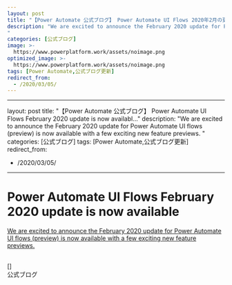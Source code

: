 ```yaml
---
layout: post
title: "【Power Automate 公式ブログ】 Power Automate UI Flows 2020年2月の更新プログラムが利用可能に"
description: "We are excited to announce the February 2020 update for Power Automate UI flows (preview) is now available with a few exciting new feature previews.
"
categories: [公式ブログ]
image: >-
  https://www.powerplatform.work/assets/noimage.png
optimized_image: >-
  https://www.powerplatform.work/assets/noimage.png
tags: [Power Automate,公式ブログ更新]
redirect_from:
  - /2020/03/05/
---
```

---
layout: post
title: "【Power Automate 公式ブログ】 Power Automate UI Flows February 2020 update is now availabl..."
description: "We are excited to announce the February 2020 update for Power Automate UI flows (preview) is now available with a few exciting new feature previews.
"
categories: [公式ブログ]
tags: [Power Automate,公式ブログ更新]
redirect_from:
  - /2020/03/05/
---

# Power Automate UI Flows February 2020 update is now available

[We are excited to announce the February 2020 update for Power Automate UI flows (preview) is now available with a few exciting new feature previews.
](https://flow.microsoft.com/ja-jp/blog/power-automate-ui-flows-february-2020-update-is-now-available/)

<br>
[]


<br>
公式ブログ